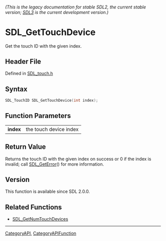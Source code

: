 ###### (This is the legacy documentation for stable SDL2, the current stable version; [SDL3](https://wiki.libsdl.org/SDL3/) is the current development version.)
# SDL_GetTouchDevice

Get the touch ID with the given index.

## Header File

Defined in [SDL_touch.h](https://github.com/libsdl-org/SDL/blob/SDL2/include/SDL_touch.h)

## Syntax

```c
SDL_TouchID SDL_GetTouchDevice(int index);

```

## Function Parameters

|               |                        |
| ------------- | ---------------------- |
| **index**     | the touch device index |

## Return Value

Returns the touch ID with the given index on success or 0 if the index is
invalid; call [SDL_GetError](SDL_GetError)() for more information.

## Version

This function is available since SDL 2.0.0.

## Related Functions

* [SDL_GetNumTouchDevices](SDL_GetNumTouchDevices)

----
[CategoryAPI](CategoryAPI), [CategoryAPIFunction](CategoryAPIFunction)


